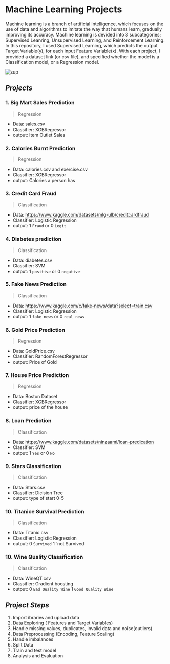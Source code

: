 # Machine Learning Projects

Machine learning is a branch of artificial intelligence, which focuses on the use of data and algorithms to imitate the way that humans learn, gradually improving its accuracy. Machine learning is devided into 3 subcategories; Supervised Leanring, Unsupervised Learning, and Reinforcement Learning. In this repository, I used Supervised Learning, which predicts the output Target Variable(y), for each input Feature Variable(x). With each project, I provided a dataset link (or csv file), and specified whether the model is a Classification model, or a Regression model. 


![sup](https://user-images.githubusercontent.com/62629426/224155324-e092eec8-d559-415d-ab0e-c5d0c852c88f.png)


## *Projects*

### 1. Big Mart Sales Prediction
> Regression
   - Data: sales.csv
   - Classifier: XGBRegressor
   - output: Item Outlet Sales
   
### 2. Calories Burnt Prediction
> Regression
   - Data: calories.csv and exercise.csv
   - Classifier: XGBRegressor
   - output: Calories a person has
   
### 3. Credit Card Fraud
> Classification
   - Data: https://www.kaggle.com/datasets/mlg-ulb/creditcardfraud
   - Classifier: Logistic Regression
   - output: 1 `Fraud` or 0 `Legit`
   
### 4. Diabetes prediction
> Classification
   - Data: diabetes.csv
   - Classifier: SVM
   - output: 1 `positive` or 0 `negative`

### 5. Fake News Prediction
> Classification
   - Data: https://www.kaggle.com/c/fake-news/data?select=train.csv
   - Classifier: Logistic Regression
   - output: 1 `fake news` or 0 `real news`
   
### 6. Gold Price Prediction 
> Regression
   - Data: GoldPrice.csv 
   - Classifier: RandomForestRegressor 
   - output: Price of Gold
   
### 7. House Price Prediction
> Regression
   - Data: Boston Dataset
   - Classifier: XGBRegressor
   - output: price of the house
   
### 8. Loan Prediction
> Classification
   - Data: https://www.kaggle.com/datasets/ninzaami/loan-predication
   - Classifier: SVM
   - output: 1 `Yes` or 0 `No`  
      
### 9. Stars Classification
> Classification
   - Data: Stars.csv
   - Classifier: Dicision Tree
   - output: type of start 0-5
   
### 10. Titanice Survival Prediction
> Classification
   - Data: Titanic.csv
   - Classifier: Logistic Regression
   - output: 0 `Survived` 1 `not Survived
   
### 10. Wine Quality Classification
> Classification
   - Data: WineQT.csv
   - Classifier: Gradient boosting
   - output: 0 `Bad Quality Wine` 1 `Good Quality Wine`

## *Project Steps*
1. Import ibraries and upload data
2. Data Exploring ( Features and Target Variables)
3. Handle missing values, duplicates, invalid data and noise(outliers)
4. Data Preprocessing (Encoding, Feature Scaling)
5. Handle imbalances
6. Split Data
7. Train and test model
8. Analysis and Evaluation
